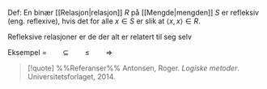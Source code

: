 Def:
En binær [[Relasjon|relasjon]] $R$ på [[Mengde|mengden]] $S$ er refleksiv (eng. reflexive), hvis det for alle $x\in S$ er slik at $\langle x,x\rangle\in R.$

Refleksive relasjoner er de der alt er relatert til seg selv

Eksempel
$=\qquad\subseteq\qquad\leq\qquad\Rightarrow$

> [!quote] %%Referanser%%
Antonsen, Roger. *Logiske metoder*. Universitetsforlaget, 2014.